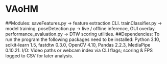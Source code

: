 # VAoHM
##Modules:
saveFeatures.py → feature extraction CLI.
trainClassifier.py → model training.
poseDetection.py → live / offline inference, GUI overlay.
performance_evaluation.py → DTW scoring utilities.
##Dependencies: To run the program the following packages need to be installed:
Python 3.10, scikit-learn 1.5, fastdtw 0.3.0, OpenCV 4.10, Pandas 2.2.3, MediaPipe 0.10.21.
I/O: Video paths or webcam index via CLI flags; scoring & FPS logged to CSV for later analysis.
